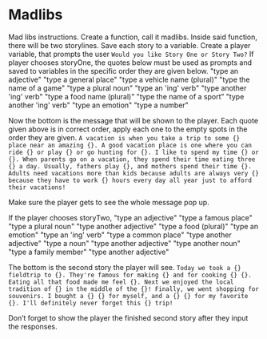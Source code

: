 # Madlibs
 

Mad libs instructions.
Create a function, call it madlibs.
Inside said function, there will be two storylines. Save each story to a variable. 
Create a player variable, that prompts the user `Would you like Story One or Story Two?`
 If player chooses storyOne, the quotes below must be used as prompts and saved to variables in the specific order they are given below.
"type an adjective"
"type a general place"
"type a vehicle name (plural)"
"type the name of a game"
"type a plural noun"
"type an 'ing' verb"
"type another 'ing' verb"
"type a food name (plural)"
"type the name of a sport”
"type another 'ing' verb"
"type an emotion"
"type a number"
 
 
Now the bottom is the message that will be shown to the player. Each quote given above is in correct order, apply each one to the empty spots in the order they are given. 
`A vacation is when you take a trip to some {} place near an amazing {}. A good vacation place is one where you can ride {} or play {} or go hunting for {}. I like to spend my time {} or {}. When parents go on a vacation, they spend their time eating three {} a day. Usually, fathers play {}, and mothers spend their time {}. Adults need vacations more than kids because adults are always very {} because they have to work {} hours every day all year just to afford their vacations!`

Make sure the player gets to see the whole message pop up.




If the player chooses storyTwo, 
"type an adjective"
"type a famous place"
"type a plural noun"
"type another adjective"
"type a food (plural)"
"type an emotion"
"type an 'ing' verb"
"type a common place"
"type another adjective"
"type a noun"
"type another adjective"
"type another noun"
"type a family member"
"type another adjective"
 
The bottom is the second story the player will see. 
`Today we took a {} fieldtrip to {}. They're famous for making {} and for cooking {} {}. Eating all that food made me feel {}. Next we enjoyed the local tradition of {} in the middle of the {}! Finally, we went shopping for souvenirs. I bought a {} {} for myself, and a {} {} for my favorite {}. I'll definitely never forget this {} trip!`
 
Don’t forget to show the player the finished second story after they input the responses. 

